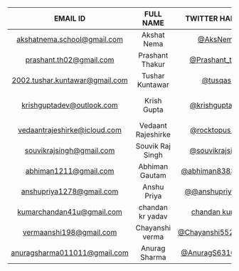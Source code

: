 | EMAIL ID | FULL NAME | TWITTER HANDLE | ANY QUERY? |
| :--: | :--: | :--: | :--: |
| akshatnema.school@gmail.com | Akshat Nema | [@AksNema](https://twitter.com/AksNema) | My hands are desperate to code |
| prashant.th02@gmail.com | Prashant Thakur | [@Prashant_th18](https://twitter.com/Prashant_th18) | |
| 2002.tushar.kuntawar@gmail.com | Tushar Kuntawar | [@tusqasi](twitter.com/tusqasi) | `print("None")` |
| krishguptadev@outlook.com | Krish Gupta | [@krishguptadev](https://twitter.com/krishguptadev) | Excited! This is gonna be my first competition 😊😳 |
| vedaantrajeshirke@icloud.com | Vedaant Rajeshirke | [@rocktopus101](https://twitter.com/rocktopus101) | Looking forward to this! |
| souvikrajsingh@gmail.com | Souvik Raj Singh | [@souvikrajsingh](https://twitter.com/souvikrajsingh) | Excited for this! |
| abhiman1211@gmail.com | Abhiman Gautam | [@abhiman83836119](https://twitter.com/abhiman83836119) | Estoy emocionado! |
| anshupriya1278@gmail.com | Anshu Priya | [@@anshupriyastwt](https://twitter.com/anshupriyastwt) | Super Excited 🥳 |
| kumarchandan41u@gmail.com | chandan kr yadav | [chandan kumar](https://twitter.com/erchandandev) | console.log(Excited for this!) |
| vermaanshi198@gmail.com | Chayanshi verma | [@Chayanshi55249804](https://twitter.com/kenma55249804) | |
| anuragsharma011011@gmail.com | Anurag Sharma| [@AnuragS63108526](https://twitter.com/AnuragS63108526) | Happy to be here |